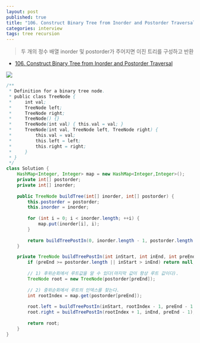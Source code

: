 ```yaml
---
layout: post
published: true
title: "106. Construct Binary Tree from Inorder and Postorder Traversal"
categories: interview
tags: tree recursion
---
```


> 두 개의 정수 배열 inorder 및 postorder가 주어지면 이진 트리를 구성하고 반환

- [106. Construct Binary Tree from Inorder and Postorder Traversal](https://leetcode.com/problems/construct-binary-tree-from-inorder-and-postorder-traversal/)

![](https://assets.leetcode.com/uploads/2021/02/19/tree.jpg)

```java
/**
 * Definition for a binary tree node.
 * public class TreeNode {
 *     int val;
 *     TreeNode left;
 *     TreeNode right;
 *     TreeNode() {}
 *     TreeNode(int val) { this.val = val; }
 *     TreeNode(int val, TreeNode left, TreeNode right) {
 *         this.val = val;
 *         this.left = left;
 *         this.right = right;
 *     }
 * }
 */
class Solution {
    HashMap<Integer, Integer> map = new HashMap<Integer,Integer>();
    private int[] postorder;
    private int[] inorder;
    
    public TreeNode buildTree(int[] inorder, int[] postorder) {
        this.postorder = postorder;
        this.inorder = inorder;
        
        for (int i = 0; i < inorder.length; ++i) {
            map.put(inorder[i], i);
        }
        
        return buildTreePostIn(0, inorder.length - 1, postorder.length - 1);
    }

    private TreeNode buildTreePostIn(int inStart, int inEnd, int preEnd) {
        if (preEnd >= postorder.length || inStart > inEnd) return null;
        
        // 1) 후위순회에서 루트값을 알 수 있다(마지막 값이 항상 루트 값이다).
        TreeNode root = new TreeNode(postorder[preEnd]);
        
        // 2) 중위순회에서 루트의 인덱스를 찾는다. 
        int rootIndex = map.get(postorder[preEnd]);
        
        root.left = buildTreePostIn(inStart, rootIndex - 1, preEnd - 1 - inEnd + rootIndex);
        root.right = buildTreePostIn(rootIndex + 1, inEnd, preEnd - 1);
        
        return root;
    }
}
```
